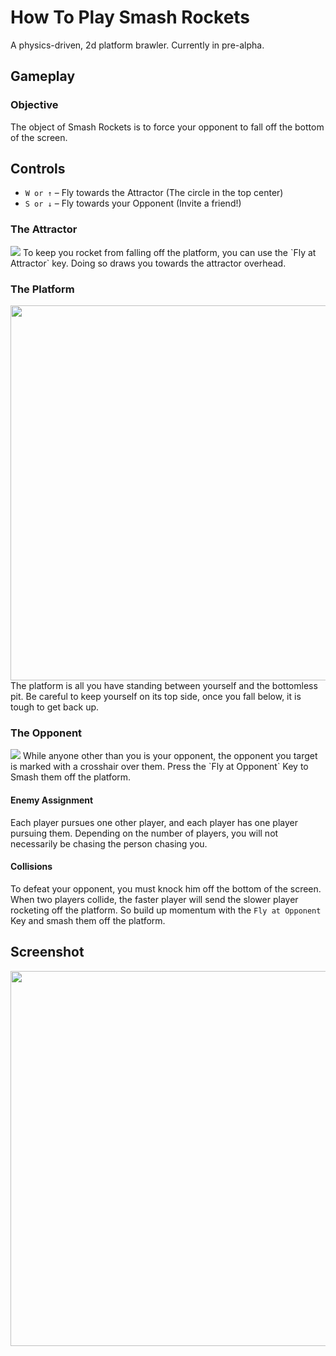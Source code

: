 # How To Play Smash Rockets
A physics-driven, 2d platform brawler. Currently in pre-alpha.

## Gameplay

### Objective
The object of Smash Rockets is to force your opponent to fall off the bottom of the screen.

## Controls
- `W or ↑` – Fly towards the Attractor (The circle in the top center)
- `S or ↓` – Fly towards your Opponent (Invite a friend!)

### The Attractor
<img src="https://imgur.com/ZJjCBAo.png">
To keep you rocket from falling off the platform, you can use the `Fly at Attractor` key. Doing so draws you towards the attractor overhead.

### The Platform
<img src="https://imgur.com/ZV5V7y5.png" width="600">
The platform is all you have standing between yourself and the bottomless pit. Be careful to keep yourself on its top side, once you fall below, it is tough to get back up.

### The Opponent
<img src="https://imgur.com/VaoMQLa.png">
While anyone other than you is your opponent, the opponent you target is marked with a crosshair over them. Press the `Fly at Opponent` Key to Smash them off the platform.

#### Enemy Assignment
Each player pursues one other player, and each player has one player pursuing them. Depending on the number of players, you will not necessarily be chasing the person chasing you.

#### Collisions
To defeat your opponent, you must knock him off the bottom of the screen. When two players collide, the faster player will send the slower player rocketing off the platform. So build up momentum with the `Fly at Opponent` Key and smash them off the platform.

## Screenshot
<img src="https://imgur.com/6FnV427.png" width="600">
